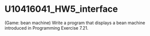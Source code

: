 # U10416041_HW5_interface
(Game: bean machine) Write a program that displays a bean machine introduced in Programming Exercise 7.21.
